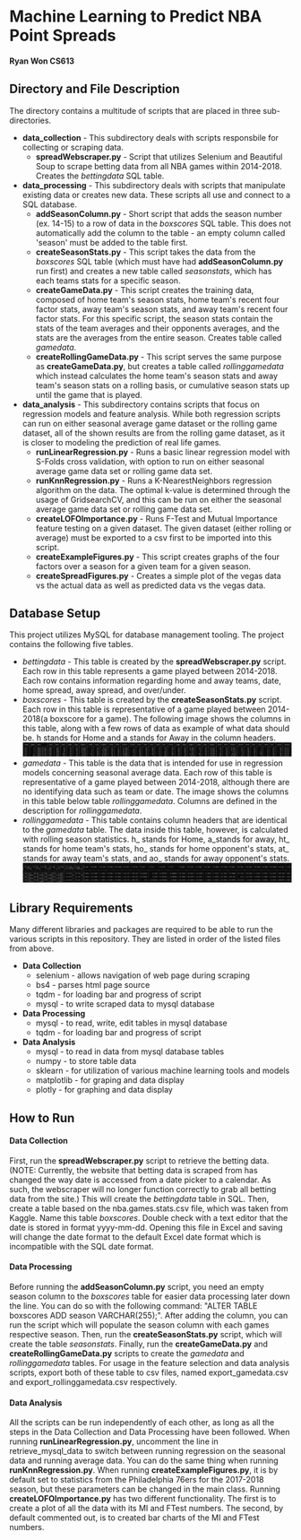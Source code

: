 # Machine Learning to Predict NBA Point Spreads
#### Ryan Won CS613
## Directory and File Description
The directory contains a multitude of scripts that are placed in three sub-directories.
* **data_collection** - This subdirectory deals with scripts responsbile for collecting or scraping data.
  * **spreadWebscraper.py** - Script that utilizes Selenium and Beautiful Soup to scrape betting data from all NBA games 
  within 2014-2018. Creates the *bettingdata* SQL table.
* **data_processing** - This subdirectory deals with scripts that manipulate existing data or creates new data. These 
scripts all use and connect to a SQL database.
  * **addSeasonColumn.py** - Short script that adds the season number (ex. 14-15) to a row of data in the *boxscores* 
  SQL table. This does not automatically add the column to the table - an empty column called 'season' must be added to 
  the table first.
  * **createSeasonStats.py** - This script takes the data from the *boxscores* SQL table (which must have had 
  **addSeasonColumn.py** run first) and creates a new table called *seasonstats*, which has each teams stats for a specific 
  season.
  * **createGameData.py** - This script creates the training data, composed of home team's season stats, home team's 
  recent four factor stats, away team's season stats, and away team's recent four factor stats. For this specific script, 
  the season stats contain the stats of the team averages and their opponents averages, and the stats are the averages 
  from the entire season. Creates table called *gamedata*.
  * **createRollingGameData.py** - This script serves the same purpose as **createGameData.py**, but creates a table called 
  *rollinggamedata* which instead calculates the home team's season stats and away team's season stats on a rolling 
  basis, or cumulative season stats up until the game that is played. 
* **data_analysis** - This subdirectory contains scripts that focus on regression models and feature analysis. While both 
regression scripts can run on either seasonal average game dataset or the rolling game dataset, all of the shown results
are from the rolling game dataset, as it is closer to modeling the prediction of real life games.
  * **runLinearRegression.py** - Runs a basic linear regression model with S-Folds cross validation, with option to run
  on either seasonal average game data set or rolling game data set.
  * **runKnnRegression.py** - Runs a K-NearestNeighbors regression algorithm on the data. The optimal k-value is determined
  through the usage of GridsearchCV, and this can be run on either the seasonal average game data set or rolling game 
  data set.
  * **createLOFOImportance.py** - Runs F-Test and Mutual Importance feature testing on a given dataset. The given dataset
  (either rolling or average) must be exported to a csv first to be imported into this script.
  * **createExampleFigures.py** - This script creates graphs of the four factors over a season for a given team for a 
  given season. 
  * **createSpreadFigures.py** - Creates a simple plot of the vegas data vs the actual data as well as predicted data
  vs the vegas data.
## Database Setup
This project utilizes MySQL for database management tooling. The project contains the following five tables.
* *bettingdata* - This table is created by the **spreadWebscraper.py** script. Each row in this table represents a game 
played between 2014-2018. Each row contains information regarding home and away teams, date, home spread, away spread,
and over/under.
* *boxscores* - This table is created by the **createSeasonStats.py** script. Each row in this table is representative of
a game played between 2014-2018(a boxscore for a game). The following image shows the columns in this table, along with
a few rows of data as example of what data should be. h stands for Home and a stands for Away in the column headers.
![boxscores table](./resources/boxscores.png)
* *gamedata* - This table is the data that is intended for use in regression models concerning seasonal average data. Each
row of this table is representative of a game played between 2014-2018, although there are no identifying data such as 
team or date. The image shows the columns in this table below table *rollinggamedata*. Columns are defined in the description
for *rollinggamedata*. 
* *rollinggamedata* - This table contains column headers that are identical to the *gamedata* table. The data inside this
table, however, is calculated with rolling season statistics. h_ stands for Home, a_stands for away, ht_ stands for 
home team's stats, ho_ stands for home opponent's stats, at_ stands for away team's stats, and ao_ stands for away opponent's
stats.
![gamedata table](./resources/gamedata.png)
## Library Requirements
Many different libraries and packages are required to be able to run the various scripts in this repository. They are listed 
in order of the listed files from above.
* **Data Collection**
  * selenium - allows navigation of web page during scraping
  * bs4 - parses html page source
  * tqdm - for loading bar and progress of script
  * mysql - to write scraped data to mysql database
* **Data Processing**
  * mysql - to read, write, edit tables in mysql database
  * tqdm - for loading bar and progress of script
* **Data Analysis**
  * mysql - to read in data from mysql database tables
  * numpy - to store table data
  * sklearn - for utilization of various machine learning tools and models
  * matplotlib - for graping and data display
  * plotly - for graphing and data display
## How to Run
#### Data Collection
First, run the **spreadWebscraper.py** script to retrieve the betting data. (NOTE: Currently, the website that betting data
is scraped from has changed the way date is accessed from a date picker to a calendar. As such, the webscraper will no
longer function correctly to grab all betting data from the site.) This will create the *bettingdata* table in SQL. Then,
create a table based on the nba.games.stats.csv file, which was taken from Kaggle. Name this table *boxscores*. Double 
check with a text editor that the date is stored in format yyyy-mm-dd. Opening this file in Excel and saving will change
the date format to the default Excel date format which is incompatible with the SQL date format.
#### Data Processing
 Before running the **addSeasonColumn.py** script, you need an empty season column to the *boxscores* table for easier
 data processing later down the line. You can do so with the following command: "ALTER TABLE boxscores ADD season 
 VARCHAR(255);". After adding the column, you can run the script which will populate the season column with each games 
 respective season. Then, run the **createSeasonStats.py** script, which will create the table *seasonstats*. Finally, 
 run the **createGameData.py** and **createRollingGameData.py** scripts to create the *gamedata* and *rollinggamedata*
 tables. For usage in the feature selection and data analysis scripts, export both of these table to csv files, named
 export_gamedata.csv and export_rollinggamedata.csv respectively.
 #### Data Analysis
 All the scripts can be run independently of each other, as long as all the steps in the Data Collection and Data
 Processing have been followed. When running **runLinearRegression.py**, uncomment the line in retrieve_mysql_data to
 switch between running regression on the seasonal data and running average data. You can do the same thing when
 running **runKnnRegression.py**. When running **createExampleFigures.py**, it is by default set to statistics from
 the Philadelphia 76ers for the 2017-2018 season, but these parameters can be changed in the main class. Running
 **createLOFOImportance.py** has two different functionality. The first is to create a plot of all the data with its 
 MI and FTest numbers. The second, by default commented out, is to created bar charts of the MI and FTest numbers.